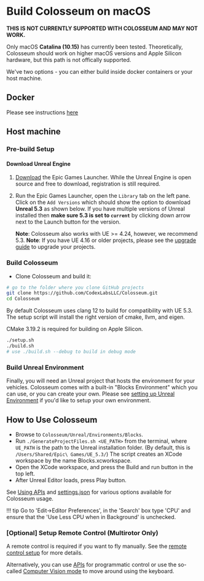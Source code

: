 # Build Colosseum on macOS
  
**THIS IS NOT CURRENTLY SUPPORTED WITH COLOSSEUM AND MAY NOT WORK.**

Only macOS **Catalina (10.15)** has currently been tested. Theoretically, Colosseum should work on higher macOS versions and Apple Silicon hardware, but this path is not offically supported.

We've two options - you can either build inside docker containers or your host machine.

## Docker

Please see instructions [here](docker_ubuntu.md)

## Host machine

### Pre-build Setup

#### Download Unreal Engine

1. [Download](https://www.unrealengine.com/download) the Epic Games Launcher. While the Unreal Engine is open source and free to download, registration is still required.
2. Run the Epic Games Launcher, open the `Library` tab on the left pane.
   Click on the `Add Versions` which should show the option to download **Unreal 5.3** as shown below. If you have multiple versions of Unreal installed then **make sure 5.3 is set to `current`** by clicking down arrow next to the Launch button for the version.

   **Note**: Colosseum also works with UE >= 4.24, however, we recommend 5.3.
   **Note**: If you have UE 4.16 or older projects, please see the [upgrade guide](unreal_upgrade.md) to upgrade your projects.

### Build Colosseum

- Clone Colosseum and build it:

```bash
# go to the folder where you clone GitHub projects
git clone https://github.com/CodexLabsLLC/Colosseum.git
cd Colosseum
```

By default Colosseum uses clang 12 to build for compatibility with UE 5.3. The setup script will install the right version of cmake, llvm, and eigen.

CMake 3.19.2 is required for building on Apple Silicon.

```bash
./setup.sh
./build.sh
# use ./build.sh --debug to build in debug mode
```

### Build Unreal Environment

Finally, you will need an Unreal project that hosts the environment for your vehicles. Colosseum comes with a built-in "Blocks Environment" which you can use, or you can create your own. Please see [setting up Unreal Environment](unreal_proj.md) if you'd like to setup your own environment.

## How to Use Colosseum

- Browse to `Colosseum/Unreal/Environments/Blocks`.
- Run `./GenerateProjectFiles.sh <UE_PATH>` from the terminal, where `UE_PATH` is the path to the Unreal installation folder. (By default, this is `/Users/Shared/Epic\ Games/UE_5.3/`) The script creates an XCode workspace by the name Blocks.xcworkspace.
- Open the XCode workspace, and press the Build and run button in the top left.
- After Unreal Editor loads, press Play button.

See [Using APIs](apis.md) and [settings.json](settings.md) for various options available for Colosseum usage.

!!! tip
Go to 'Edit->Editor Preferences', in the 'Search' box type 'CPU' and ensure that the 'Use Less CPU when in Background' is unchecked.

### [Optional] Setup Remote Control (Multirotor Only)

A remote control is required if you want to fly manually. See the [remote control setup](remote_control.md) for more details.

Alternatively, you can use [APIs](apis.md) for programmatic control or use the so-called [Computer Vision mode](image_apis.md) to move around using the keyboard.
